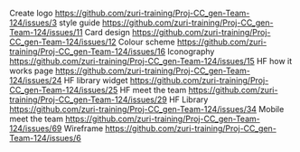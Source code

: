 Create logo https://github.com/zuri-training/Proj-CC_gen-Team-124/issues/3
style guide https://github.com/zuri-training/Proj-CC_gen-Team-124/issues/11
Card design https://github.com/zuri-training/Proj-CC_gen-Team-124/issues/12
Colour scheme https://github.com/zuri-training/Proj-CC_gen-Team-124/issues/16
Iconography https://github.com/zuri-training/Proj-CC_gen-Team-124/issues/15
HF how it works page https://github.com/zuri-training/Proj-CC_gen-Team-124/issues/24
HF library widget https://github.com/zuri-training/Proj-CC_gen-Team-124/issues/25
HF meet the team https://github.com/zuri-training/Proj-CC_gen-Team-124/issues/29
HF Library https://github.com/zuri-training/Proj-CC_gen-Team-124/issues/34
Mobile meet the team https://github.com/zuri-training/Proj-CC_gen-Team-124/issues/69
Wireframe https://github.com/zuri-training/Proj-CC_gen-Team-124/issues/6
